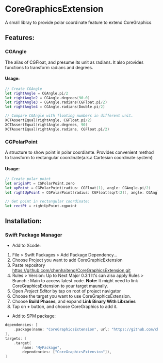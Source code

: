 # CoreGraphicsExtension

A small libray to provide polar coordinate feature to extend CoreGraphics

## Features:
### CGAngle
The alias of CGFloat, and presume its unit as radians.
It also provides functions to transform radians and degrees.

#### Usage:
```swift
// Create CGAngle
let rightAngle = CGAngle.pi/2
let rightAngle2 = CGAngle.degrees(90.0)
let rightAngle3 = CGAngle.radians(CGFloat.pi/2)
let rightAngle4 = CGAngle.radians(Double.pi/2)

// Compare CGAngle with floating numbers in different unit. 
XCTAssertEqual(rightAngle, CGFloat.pi/2)
XCTAssertEqual(rightAngle.degrees, 90)
XCTAssertEqual(rightAngle.radians, CGFloat.pi/2)
```

### CGPolarPoint
A structure to show point in polar coordiante.
Provides convenient method to transform to rectangular coordinate(a.k.a Cartesian coordinate system) 

#### Usage:
```swift
// Create polar point
let originPt = CGPolarPoint.zero
let upPoint = CGPolarPoint(radius: CGFloat(1), angle: CGAngle.pi/2)
let rightUpPoint = CGPolarPoint(radius: CGFloat(sqrt(2)), angle: CGAngle.pi/4)

// Get point in rectangular coordinate:
let rectPt = rightUpPoint.cgpoint
```

## Installation:
### Swift Package Manager
- Add to Xcode:

1. File > Swift Packages > Add Package Dependency...
2. Choose Project you want to add CoreGraphicExtension
3. Paste repository https://github.com/chenhaiteng/CoreGraphicsExtension.git
4. Rules > Version: Up to Next Major 0.3.1
It's can also apply Rules > Branch : Main to access latest code.
**Note:** It might need to link CoreGraphicsExtension to your target maunally.
5. Open *Project Editor* by tap on root of project navigator
6. Choose the target you want to use CoreGraphicsExtension.
7. Choose **Build Phases**, and expand **Link Binary With Libraries**
8. Tap on **+** button, and choose CoreGraphics to add it.

- Add to SPM package: 
```swift
dependencies: [
    .package(name: "CoreGraphicsExtension", url: "https://github.com/chenhaiteng/CoreGraphicsExtension.git", from: "0.3.1")
],
targets: [
    .target(
        name: "MyPackage",
        dependencies: ["CoreGraphicsExtension"]),
]
```

